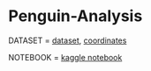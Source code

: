 # Penguin-Analysis

DATASET = [dataset](https://www.kaggle.com/datasets/parulpandey/palmer-archipelago-antarctica-penguin-data), [coordinates](https://www.kaggle.com/datasets/andreabellu/palmer-archipelago-islands)

NOTEBOOK = [kaggle notebook](https://www.kaggle.com/code/andreabellu/penguin-analysis)
